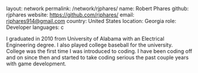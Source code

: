 layout: network
permalink: /network/rjphares/ 
name: Robert Phares
github: rjphares
website: https://github.com/rjphares/
email: rjphares914@gmail.com
country: United States
location: Georgia
role: Developer
languages: c

I graduated in 2010 from University of Alabama with an Electrical Engineering degree.  I also played college baseball for the university.  College was the first time I was introduced to coding.  I have been coding off and on since then and started to take coding serious the past couple years with game development.
